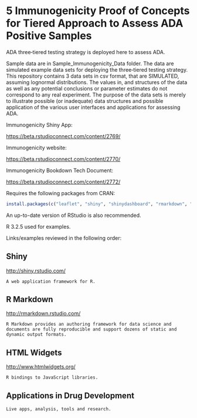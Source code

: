 # 5 Immunogenicity Proof of Concepts for Tiered Approach to Assess ADA Positive Samples

ADA three‐tiered testing strategy is deployed here to assess ADA.

Sample data are in Sample_Immunogenicity_Data folder. The data are simulated example data sets for deploying the three‐tiered testing strategy. This repository contains 3 data sets in csv format, that are SIMULATED, assuming lognormal distributions. The values in, and structures of the data as well as any potential conclusions or parameter estimates do not correspond to any real experiment. The purpose of the data sets is merely to illustrate possible (or inadequate) data structures and possible application of the various user interfaces and applications for assessing ADA.

Immunogenicity Shiny App:

https://beta.rstudioconnect.com/content/2769/

Immunogenicity website:

https://beta.rstudioconnect.com/content/2770/

Immunogenicity Bookdown Tech Document:

https://beta.rstudioconnect.com/content/2772/

Requires the following packages from CRAN:

```r
install.packages(c("leaflet", "shiny", "shinydashboard", "rmarkdown", "flex_dashboard", "ggplot2", "plotly", "plyr", "reshape2"))
``` 

An up-to-date version of RStudio is also recommended.

R 3.2.5 used for examples.

Links/examples reviewed in the following order:

## **Shiny**

http://shiny.rstudio.com/

    A web application framework for R.

## **R Markdown**

http://rmarkdown.rstudio.com/
  
    R Markdown provides an authoring framework for data science and documents are fully reproducible and support dozens of static and dynamic output formats.

## **HTML Widgets**

http://www.htmlwidgets.org/

    R bindings to JavaScript libraries.
    
## **Applications in Drug Development**

    Live apps, analysis, tools and research.